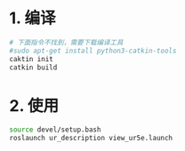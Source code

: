 # 1. 编译
```bash
# 下面指令不找到，需要下载编译工具
#sudo apt-get install python3-catkin-tools
caktin init
catkin build

```

# 2. 使用
```bash
source devel/setup.bash
roslaunch ur_description view_ur5e.launch
```